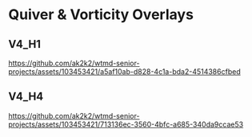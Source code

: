 # Quiver & Vorticity Overlays
## V4_H1
https://github.com/ak2k2/wtmd-senior-projects/assets/103453421/a5af10ab-d828-4c1a-bda2-4514386cfbed

## V4_H4
https://github.com/ak2k2/wtmd-senior-projects/assets/103453421/713136ec-3560-4bfc-a685-340da9ccae53

